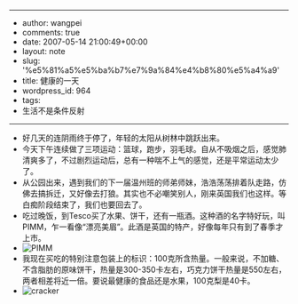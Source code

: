- --
- author: wangpei
- comments: true
- date: 2007-05-14 21:00:49+00:00
- layout: note
- slug: '%e5%81%a5%e5%ba%b7%e7%9a%84%e4%b8%80%e5%a4%a9'
- title: 健康的一天
- wordpress_id: 964
- tags:
- 生活不是条件反射
- --
- 好几天的连阴雨终于停了，年轻的太阳从树林中跳跃出来。
- 今天下午连续做了三项运动：篮球，跑步，羽毛球。自从不吸烟之后，感觉肺清爽多了，不过剧烈运动后，总有一种喘不上气的感觉，还是平常运动太少了。
- 从公园出来，遇到我们的下一届温州班的师弟师妹，浩浩荡荡排着队走路，仿佛去搞拆迁，又好像去打狼。其实也不必嘲笑别人，刚来英国我们也这样。等白痴阶段结束了，我们也要回去了。
- 吃过晚饭，到Tesco买了水果、饼干，还有一瓶酒。这种酒的名字特好玩，叫PIMM，乍一看像“漂亮美眉”。此酒是英国的特产，好像每年只有到了春季才上市。
- ![PIMM](http://farm1.static.flickr.com/211/498336181_8922b5f326_m.jpg)
- 我现在买吃的特别注意包装上的标识：100克所含热量。一般来说，不加糖、不含脂肪的原味饼干，热量是300-350卡左右，巧克力饼干热量是550左右，两者相差将近一倍。要说最健康的食品还是水果，100克梨是40卡。
- ![cracker](http://farm1.static.flickr.com/201/498297258_ff6a74dcc3_m.jpg)
